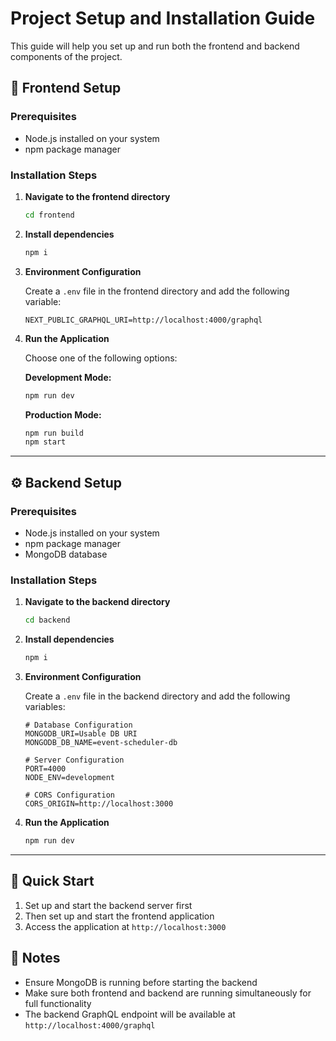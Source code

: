 # Project Setup and Installation Guide

This guide will help you set up and run both the frontend and backend components of the project.

## 🎨 Frontend Setup

### Prerequisites
- Node.js installed on your system
- npm package manager

### Installation Steps

1. **Navigate to the frontend directory**
   ```bash
   cd frontend
   ```

2. **Install dependencies**
   ```bash
   npm i
   ```

3. **Environment Configuration**
   
   Create a `.env` file in the frontend directory and add the following variable:
   ```env
   NEXT_PUBLIC_GRAPHQL_URI=http://localhost:4000/graphql
   ```

4. **Run the Application**
   
   Choose one of the following options:
   
   **Development Mode:**
   ```bash
   npm run dev
   ```
   
   **Production Mode:**
   ```bash
   npm run build
   npm start
   ```

---

## ⚙️ Backend Setup

### Prerequisites
- Node.js installed on your system
- npm package manager
- MongoDB database

### Installation Steps

1. **Navigate to the backend directory**
   ```bash
   cd backend
   ```

2. **Install dependencies**
   ```bash
   npm i
   ```

3. **Environment Configuration**
   
   Create a `.env` file in the backend directory and add the following variables:
   
   ```env
   # Database Configuration
   MONGODB_URI=Usable DB URI
   MONGODB_DB_NAME=event-scheduler-db
   
   # Server Configuration
   PORT=4000
   NODE_ENV=development
   
   # CORS Configuration
   CORS_ORIGIN=http://localhost:3000
   ```

4. **Run the Application**
   ```bash
   npm run dev
   ```

---

## 🚀 Quick Start

1. Set up and start the backend server first
2. Then set up and start the frontend application
3. Access the application at `http://localhost:3000`

## 📝 Notes

- Ensure MongoDB is running before starting the backend
- Make sure both frontend and backend are running simultaneously for full functionality
- The backend GraphQL endpoint will be available at `http://localhost:4000/graphql`
